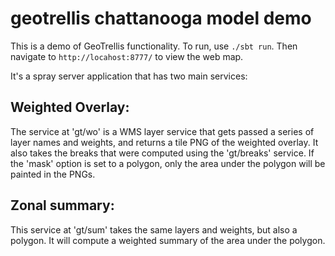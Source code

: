 geotrellis chattanooga model demo 
=================================

This is a demo of GeoTrellis functionality. To run, use `./sbt run`. Then navigate to `http://locahost:8777/` to view the web map. 

It's a spray server application that has two main services:

Weighted Overlay:
-----------------

The service at 'gt/wo' is a WMS layer service that gets passed a series of layer names and weights, and returns a tile PNG of the weighted overlay. It also takes the breaks that were computed using the 'gt/breaks' service. If the 'mask' option is set to a polygon, only the area under the polygon will be painted in the PNGs.

Zonal summary:
--------------

This service at 'gt/sum' takes the same layers and weights, but also a polygon. It will compute a weighted summary of the area under the polygon.
